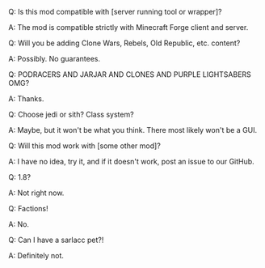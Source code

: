 Q: Is this mod compatible with [server running tool or wrapper]?

A: The mod is compatible strictly with Minecraft Forge client and server.



Q: Will you be adding Clone Wars, Rebels, Old Republic, etc. content?

A: Possibly. No guarantees.



Q: PODRACERS AND JARJAR AND CLONES AND PURPLE LIGHTSABERS OMG?

A: Thanks.



Q: Choose jedi or sith? Class system?

A: Maybe, but it won't be what you think. There most likely won't be a GUI.



Q: Will this mod work with [some other mod]?

A: I have no idea, try it, and if it doesn't work, post an issue to our GitHub.



Q: 1.8?

A: Not right now.



Q: Factions!

A: No.



Q: Can I have a sarlacc pet?!

A: Definitely not.
